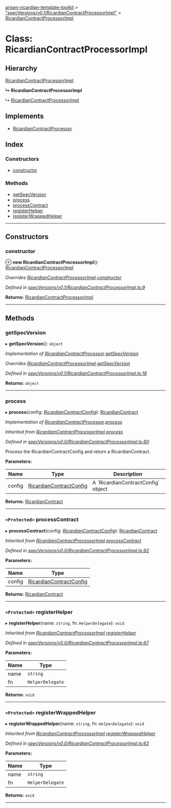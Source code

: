 [arisen-ricardian-template-toolkit](../README.md) > ["specVersions/v0.1/RicardianContractProcessorImpl"](../modules/_specversions_v0_1_ricardiancontractprocessorimpl_.md) > [RicardianContractProcessorImpl](../classes/_specversions_v0_1_ricardiancontractprocessorimpl_.ricardiancontractprocessorimpl.md)

# Class: RicardianContractProcessorImpl

## Hierarchy

 [RicardianContractProcessorImpl](_specversions_v0_0_ricardiancontractprocessorimpl_.ricardiancontractprocessorimpl.md)

**↳ RicardianContractProcessorImpl**

↳  [RicardianContractProcessorImpl](_specversions_v0_2_ricardiancontractprocessorimpl_.ricardiancontractprocessorimpl.md)

## Implements

* [RicardianContractProcessor](../interfaces/_interfaces_.ricardiancontractprocessor.md)

## Index

### Constructors

* [constructor](_specversions_v0_1_ricardiancontractprocessorimpl_.ricardiancontractprocessorimpl.md#constructor)

### Methods

* [getSpecVersion](_specversions_v0_1_ricardiancontractprocessorimpl_.ricardiancontractprocessorimpl.md#getspecversion)
* [process](_specversions_v0_1_ricardiancontractprocessorimpl_.ricardiancontractprocessorimpl.md#process)
* [processContract](_specversions_v0_1_ricardiancontractprocessorimpl_.ricardiancontractprocessorimpl.md#processcontract)
* [registerHelper](_specversions_v0_1_ricardiancontractprocessorimpl_.ricardiancontractprocessorimpl.md#registerhelper)
* [registerWrappedHelper](_specversions_v0_1_ricardiancontractprocessorimpl_.ricardiancontractprocessorimpl.md#registerwrappedhelper)

---

## Constructors

<a id="constructor"></a>

###  constructor

⊕ **new RicardianContractProcessorImpl**(): [RicardianContractProcessorImpl](_specversions_v0_1_ricardiancontractprocessorimpl_.ricardiancontractprocessorimpl.md)

*Overrides [RicardianContractProcessorImpl](_specversions_v0_0_ricardiancontractprocessorimpl_.ricardiancontractprocessorimpl.md).[constructor](_specversions_v0_0_ricardiancontractprocessorimpl_.ricardiancontractprocessorimpl.md#constructor)*

*Defined in [specVersions/v0.1/RicardianContractProcessorImpl.ts:9](https://github.com/ARISEN/arisen-ricardian-template-toolkit/blob/ae088d5/src/specVersions/v0.1/RicardianContractProcessorImpl.ts#L9)*

**Returns:** [RicardianContractProcessorImpl](_specversions_v0_1_ricardiancontractprocessorimpl_.ricardiancontractprocessorimpl.md)

___

## Methods

<a id="getspecversion"></a>

###  getSpecVersion

▸ **getSpecVersion**(): `object`

*Implementation of [RicardianContractProcessor](../interfaces/_interfaces_.ricardiancontractprocessor.md).[getSpecVersion](../interfaces/_interfaces_.ricardiancontractprocessor.md#getspecversion)*

*Overrides [RicardianContractProcessorImpl](_specversions_v0_0_ricardiancontractprocessorimpl_.ricardiancontractprocessorimpl.md).[getSpecVersion](_specversions_v0_0_ricardiancontractprocessorimpl_.ricardiancontractprocessorimpl.md#getspecversion)*

*Defined in [specVersions/v0.1/RicardianContractProcessorImpl.ts:18](https://github.com/ARISEN/arisen-ricardian-template-toolkit/blob/ae088d5/src/specVersions/v0.1/RicardianContractProcessorImpl.ts#L18)*

**Returns:** `object`

___
<a id="process"></a>

###  process

▸ **process**(config: *[RicardianContractConfig](../interfaces/_interfaces_.ricardiancontractconfig.md)*): [RicardianContract](../interfaces/_interfaces_.ricardiancontract.md)

*Implementation of [RicardianContractProcessor](../interfaces/_interfaces_.ricardiancontractprocessor.md).[process](../interfaces/_interfaces_.ricardiancontractprocessor.md#process)*

*Inherited from [RicardianContractProcessorImpl](_specversions_v0_0_ricardiancontractprocessorimpl_.ricardiancontractprocessorimpl.md).[process](_specversions_v0_0_ricardiancontractprocessorimpl_.ricardiancontractprocessorimpl.md#process)*

*Defined in [specVersions/v0.0/RicardianContractProcessorImpl.ts:80](https://github.com/ARISEN/arisen-ricardian-template-toolkit/blob/ae088d5/src/specVersions/v0.0/RicardianContractProcessorImpl.ts#L80)*

Process the RicardianContractConfig and return a RicardianContract.

**Parameters:**

| Name | Type | Description |
| ------ | ------ | ------ |
| config | [RicardianContractConfig](../interfaces/_interfaces_.ricardiancontractconfig.md) |  A \`RicardianContractConfig\` object |

**Returns:** [RicardianContract](../interfaces/_interfaces_.ricardiancontract.md)

___
<a id="processcontract"></a>

### `<Protected>` processContract

▸ **processContract**(config: *[RicardianContractConfig](../interfaces/_interfaces_.ricardiancontractconfig.md)*): [RicardianContract](../interfaces/_interfaces_.ricardiancontract.md)

*Inherited from [RicardianContractProcessorImpl](_specversions_v0_0_ricardiancontractprocessorimpl_.ricardiancontractprocessorimpl.md).[processContract](_specversions_v0_0_ricardiancontractprocessorimpl_.ricardiancontractprocessorimpl.md#processcontract)*

*Defined in [specVersions/v0.0/RicardianContractProcessorImpl.ts:92](https://github.com/ARISEN/arisen-ricardian-template-toolkit/blob/ae088d5/src/specVersions/v0.0/RicardianContractProcessorImpl.ts#L92)*

**Parameters:**

| Name | Type |
| ------ | ------ |
| config | [RicardianContractConfig](../interfaces/_interfaces_.ricardiancontractconfig.md) |

**Returns:** [RicardianContract](../interfaces/_interfaces_.ricardiancontract.md)

___
<a id="registerhelper"></a>

### `<Protected>` registerHelper

▸ **registerHelper**(name: *`string`*, fn: *`HelperDelegate`*): `void`

*Inherited from [RicardianContractProcessorImpl](_specversions_v0_0_ricardiancontractprocessorimpl_.ricardiancontractprocessorimpl.md).[registerHelper](_specversions_v0_0_ricardiancontractprocessorimpl_.ricardiancontractprocessorimpl.md#registerhelper)*

*Defined in [specVersions/v0.0/RicardianContractProcessorImpl.ts:67](https://github.com/ARISEN/arisen-ricardian-template-toolkit/blob/ae088d5/src/specVersions/v0.0/RicardianContractProcessorImpl.ts#L67)*

**Parameters:**

| Name | Type |
| ------ | ------ |
| name | `string` |
| fn | `HelperDelegate` |

**Returns:** `void`

___
<a id="registerwrappedhelper"></a>

### `<Protected>` registerWrappedHelper

▸ **registerWrappedHelper**(name: *`string`*, fn: *`HelperDelegate`*): `void`

*Inherited from [RicardianContractProcessorImpl](_specversions_v0_0_ricardiancontractprocessorimpl_.ricardiancontractprocessorimpl.md).[registerWrappedHelper](_specversions_v0_0_ricardiancontractprocessorimpl_.ricardiancontractprocessorimpl.md#registerwrappedhelper)*

*Defined in [specVersions/v0.0/RicardianContractProcessorImpl.ts:62](https://github.com/ARISEN/arisen-ricardian-template-toolkit/blob/ae088d5/src/specVersions/v0.0/RicardianContractProcessorImpl.ts#L62)*

**Parameters:**

| Name | Type |
| ------ | ------ |
| name | `string` |
| fn | `HelperDelegate` |

**Returns:** `void`

___

